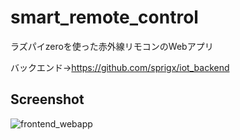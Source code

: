 # smart_remote_control

ラズパイzeroを使った赤外線リモコンのWebアプリ

バックエンド→https://github.com/sprigx/iot_backend

## Screenshot

![frontend_webapp](https://user-images.githubusercontent.com/46306618/145809912-20e415a0-328b-4849-8ec7-8f7eb1cb6522.png)
